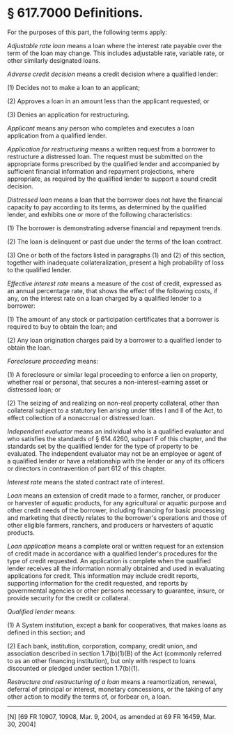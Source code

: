 # § 617.7000   Definitions.

For the purposes of this part, the following terms apply: 


*Adjustable rate loan* means a loan where the interest rate payable over the term of the loan may change. This includes adjustable rate, variable rate, or other similarly designated loans.


*Adverse credit decision* means a credit decision where a qualified lender: 


(1) Decides not to make a loan to an applicant; 


(2) Approves a loan in an amount less than the applicant requested; or 


(3) Denies an application for restructuring. 


*Applicant* means any person who completes and executes a loan application from a qualified lender.


*Application for restructuring* means a written request from a borrower to restructure a distressed loan. The request must be submitted on the appropriate forms prescribed by the qualified lender and accompanied by sufficient financial information and repayment projections, where appropriate, as required by the qualified lender to support a sound credit decision.


*Distressed loan* means a loan that the borrower does not have the financial capacity to pay according to its terms, as determined by the qualified lender, and exhibits one or more of the following characteristics:


(1) The borrower is demonstrating adverse financial and repayment trends. 


(2) The loan is delinquent or past due under the terms of the loan contract. 


(3) One or both of the factors listed in paragraphs (1) and (2) of this section, together with inadequate collateralization, present a high probability of loss to the qualified lender. 


*Effective interest rate* means a measure of the cost of credit, expressed as an annual percentage rate, that shows the effect of the following costs, if any, on the interest rate on a loan charged by a qualified lender to a borrower:


(1) The amount of any stock or participation certificates that a borrower is required to buy to obtain the loan; and


(2) Any loan origination charges paid by a borrower to a qualified lender to obtain the loan.


*Foreclosure proceeding* means:


(1) A foreclosure or similar legal proceeding to enforce a lien on property, whether real or personal, that secures a non-interest-earning asset or distressed loan; or


(2) The seizing of and realizing on non-real property collateral, other than collateral subject to a statutory lien arising under titles I and II of the Act, to effect collection of a nonaccrual or distressed loan. 


*Independent evaluator* means an individual who is a qualified evaluator and who satisfies the standards of § 614.4260, subpart F of this chapter, and the standards set by the qualified lender for the type of property to be evaluated. The independent evaluator may not be an employee or agent of a qualified lender or have a relationship with the lender or any of its officers or directors in contravention of part 612 of this chapter. 


*Interest rate* means the stated contract rate of interest.


*Loan* means an extension of credit made to a farmer, rancher, or producer or harvester of aquatic products, for any agricultural or aquatic purpose and other credit needs of the borrower, including financing for basic processing and marketing that directly relates to the borrower's operations and those of other eligible farmers, ranchers, and producers or harvesters of aquatic products. 


*Loan application* means a complete oral or written request for an extension of credit made in accordance with a qualified lender's procedures for the type of credit requested. An application is complete when the qualified lender receives all the information normally obtained and used in evaluating applications for credit. This information may include credit reports, supporting information for the credit requested, and reports by governmental agencies or other persons necessary to guarantee, insure, or provide security for the credit or collateral.


*Qualified lender* means:


(1) A System institution, except a bank for cooperatives, that makes loans as defined in this section; and 


(2) Each bank, institution, corporation, company, credit union, and association described in section 1.7(b)(1)(B) of the Act (commonly referred to as an other financing institution), but only with respect to loans discounted or pledged under section 1.7(b)(1). 


*Restructure and restructuring of a loan* means a reamortization, renewal, deferral of principal or interest, monetary concessions, or the taking of any other action to modify the terms of, or forbear on, a loan. 



---

[N] [69 FR 10907, 10908, Mar. 9, 2004, as amended at 69 FR 16459, Mar. 30, 2004]




